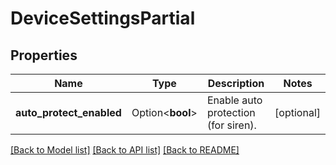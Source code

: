 # DeviceSettingsPartial

## Properties

Name | Type | Description | Notes
------------ | ------------- | ------------- | -------------
**auto_protect_enabled** | Option<**bool**> | Enable auto protection (for siren). | [optional]

[[Back to Model list]](../README.md#documentation-for-models) [[Back to API list]](../README.md#documentation-for-api-endpoints) [[Back to README]](../README.md)



